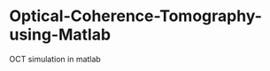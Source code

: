 Optical-Coherence-Tomography-using-Matlab
=========================================

OCT simulation in matlab
